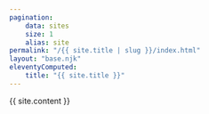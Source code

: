 ```yaml
---
pagination:
    data: sites
    size: 1
    alias: site
permalink: "/{{ site.title | slug }}/index.html"
layout: "base.njk"
eleventyComputed:
    title: "{{ site.title }}"
---
```


{{ site.content }}
